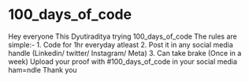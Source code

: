 # 100_days_of_code
Hey everyone
This Dyutiraditya trying 100_days_of_code
The rules are simple:- 1. Code for 1hr everyday atleast
                       2. Post it in any social media handle (Linkedin/ twitter/ Instagram/ Meta)
                       3. Can take brake (Once in a week)
Upload your proof with #100_days_of_code in your social media ham=ndle
Thank you
